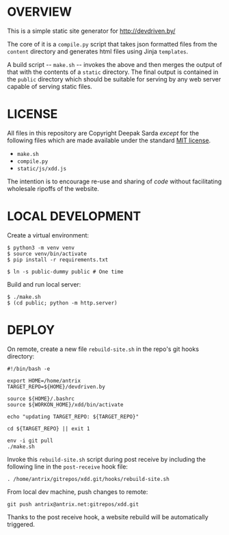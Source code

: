 # OVERVIEW

This is a simple static site generator for <http://devdriven.by/>

The core of it is a `compile.py` script that takes json formatted files from the `content` directory and generates html files using Jinja `templates`.

A build script -- `make.sh` --  invokes the above and then merges the output of that with the contents of a `static` directory. The final output is contained in the `public` directory which should be suitable for serving by any web server capable of serving static files.

# LICENSE

All files in this repository are Copyright Deepak Sarda _except_ for the following files which are made available under the standard [MIT license][1].

* `make.sh`
* `compile.py`
* `static/js/xdd.js`

The intention is to encourage re-use and sharing of _code_ without facilitating wholesale ripoffs of the website.

[1]: http://opensource.org/licenses/MIT


# LOCAL DEVELOPMENT

Create a virtual environment:

    $ python3 -m venv venv 
    $ source venv/bin/activate
    $ pip install -r requirements.txt 

    $ ln -s public-dummy public # One time

Build and run local server:

    $ ./make.sh
    $ (cd public; python -m http.server)


# DEPLOY

On remote, create a new file `rebuild-site.sh` in the repo's git hooks directory:

    #!/bin/bash -e

    export HOME=/home/antrix
    TARGET_REPO=${HOME}/devdriven.by

    source ${HOME}/.bashrc
    source ${WORKON_HOME}/xdd/bin/activate

    echo "updating TARGET_REPO: ${TARGET_REPO}"

    cd ${TARGET_REPO} || exit 1

    env -i git pull
    ./make.sh

Invoke this `rebuild-site.sh` script during post receive by including the following line in the `post-receive` hook file:

    . /home/antrix/gitrepos/xdd.git/hooks/rebuild-site.sh

From local dev machine, push changes to remote:

    git push antrix@antrix.net:gitrepos/xdd.git

Thanks to the post receive hook, a website rebuild will be automatically triggered.
